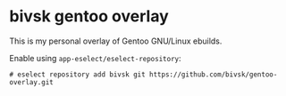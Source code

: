 # bivsk gentoo overlay
This is my personal overlay of Gentoo GNU/Linux ebuilds.

Enable using `app-eselect/eselect-repository`:

`# eselect repository add bivsk git https://github.com/bivsk/gentoo-overlay.git`
